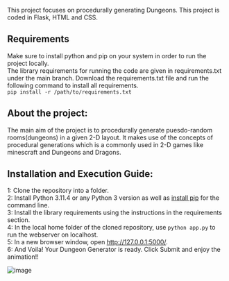 This project focuses on procedurally generating Dungeons. This project is coded in Flask, HTML and CSS. <br />
## Requirements <br />
Make sure to install python and pip on your system in order to run the project locally. <br />
The library requirements for running the code are given in requirements.txt under the main branch. Download the requirements.txt file and run the following command to install all requirements. <br />
  `pip install -r /path/to/requirements.txt` 

## About the project: <br />
The main aim of the project is to procedurally generate puesdo-random rooms(dungeons) in a given 2-D layout. It makes use of the concepts of procedural generations which is a commonly used in 2-D games like minescraft and Dungeons and Dragons.

## Installation and Execution Guide:  
1: Clone the repository into a folder.  
2: Install Python 3.11.4 or any Python 3 version as well as [install pip](https://pip.pypa.io/en/stable/installation/) for the command line.  
3: Install the library requirements using the instructions in the requirements section.  
4: In the local home folder of the cloned repository, use `python app.py` to run the webserver on localhost.  
5: In a new browser window, open http://127.0.0.1:5000/.  
6: And Voila! Your Dungeon Generator is ready. Click Submit and enjoy the animation!!

![image](https://github.com/sumedha-98/Dungeons/assets/67063451/95f2da28-ba41-4d99-9479-1ac9d4514781)

